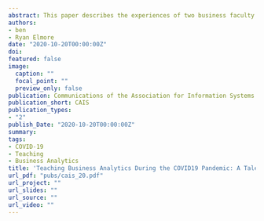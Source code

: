 ```yaml
---
abstract: This paper describes the experiences of two business faculty who taught two different levels of undergraduate business analytics courses during the COVID\-19 pandemic. In particular, we focus on two challenges that arose during the shift to Emergency Remote Teaching, *student engagement* and *teaching the use of software*. We discuss our efforts to mitigate the effects of these problems and highlight the differences in implementing our strategies in a general-education (i.e., required for business majors) course versus an upper-level elective. Finally, we discuss lessons learned and recommendations for other educators regardless of their teaching modality.
authors:  
- ben
- Ryan Elmore
date: "2020-10-20T00:00:00Z"
doi: 
featured: false
image:
  caption: ""
  focal_point: ""
  preview_only: false
publication: Communications of the Association for Information Systems
publication_short: CAIS 
publication_types:
- "2"
publish_Date: "2020-10-20T00:00:00Z" 
summary: 
tags: 
- COVID-19
- Teaching
- Business Analytics
title: 'Teaching Business Analytics During the COVID19 Pandemic: A Tale of Two Courses'
url_pdf: "pubs/cais_20.pdf"
url_project: ""
url_slides: ""
url_source: "" 
url_video: ""
---
```


